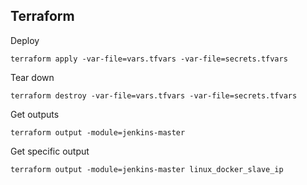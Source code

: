 ## Terraform

Deploy
```
terraform apply -var-file=vars.tfvars -var-file=secrets.tfvars
```

Tear down
```
terraform destroy -var-file=vars.tfvars -var-file=secrets.tfvars
```

Get outputs
```
terraform output -module=jenkins-master
```

Get specific output
```
terraform output -module=jenkins-master linux_docker_slave_ip
```
